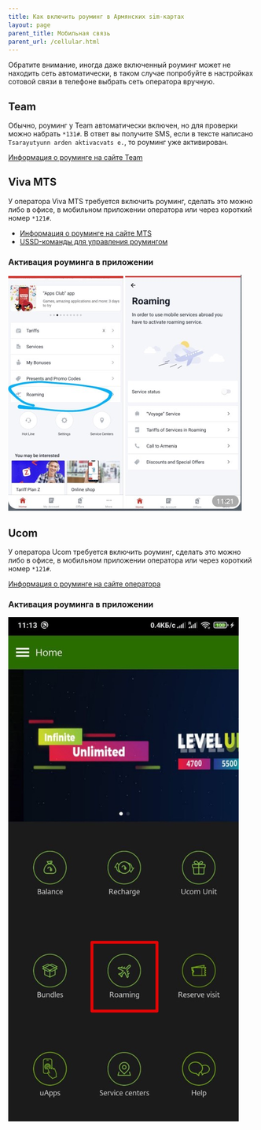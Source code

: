 ```yaml
---
title: Как включить роуминг в Армянских sim-картах
layout: page
parent_title: Мобильная связь
parent_url: /cellular.html
---
```


Обратите внимание, иногда даже включенный роуминг может не находить сеть автоматически, в таком случае попробуйте в
настройках сотовой связи в телефоне выбрать сеть оператора вручную.

## Team

Обычно, роуминг у Team автоматически включен, но для проверки можно набрать `*131#`. В ответ вы получите SMS, если
в тексте написано `Tsarayutyunn arden aktivacvats e.`, то роуминг уже активирован.

[Информация о роуминге на сайте Team](https://www.telecomarmenia.am/ru/roaming)

## Viva MTS

У оператора Viva MTS требуется включить роуминг, сделать это можно либо в офисе, в мобильном приложении оператора или
через короткий номер `*121#`. 

- [Информация о роуминге на сайте MTS](https://www.mts.am/ru/Individual-customers/mobile-connection/Roaming-and-international-access/travel-around-the-world)
- [USSD-команды для управления роумингом](https://www.mts.am/ru/Individual-customers/help/Self-care-services/ussd/Roaming-and-international-access)

### Активация роуминга в приложении

![Активация роуминга MTS в приложении](/assets/cellular/roaming-mts.jpg)

## Ucom

У оператора Ucom требуется включить роуминг, сделать это можно либо в офисе, в мобильном приложении оператора или
через короткий номер `*121#`.

[Информация о роуминге на сайте оператора](https://www.ucom.am/ru/personal/personal-mobile-services/roaming-international/ucom-roaming)

### Активация роуминга в приложении

![Активация роуминга Ucom в приложении](/assets/cellular/roaming-ucom.jpg)
